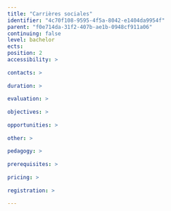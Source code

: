 ```yaml
---
title: "Carrières sociales"
identifier: "4c70f108-9595-4f5a-8042-e1404da9954f"
parent: "f0e714da-31f2-407b-ae1b-0948cf911a06"
continuing: false
level: bachelor
ects: 
position: 2
accessibility: >
   
contacts: >
   
duration: >
   
evaluation: >
   
objectives: >
   
opportunities: >
   
other: >
   
pedagogy: >
   
prerequisites: >
   
pricing: >
   
registration: >
   
---
```


